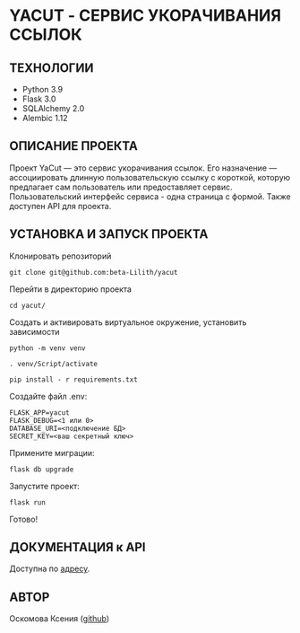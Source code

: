 # YACUT - СЕРВИС УКОРАЧИВАНИЯ ССЫЛОК

## ТЕХНОЛОГИИ  
- Python 3.9  
- Flask 3.0  
- SQLAlchemy 2.0  
- Alembic 1.12  

## ОПИСАНИЕ ПРОЕКТА  
Проект YaCut — это сервис укорачивания ссылок. Его назначение — ассоциировать длинную пользовательскую ссылку с короткой, которую предлагает сам пользователь или предоставляет сервис.  
Пользовательский интерфейс сервиса - одна страница с формой. Также доступен API для проекта.    

## УСТАНОВКА И ЗАПУСК ПРОЕКТА  
Клонировать репозиторий  
```
git clone git@github.com:beta-Lilith/yacut
```  
Перейти в директорию проекта  
```
cd yacut/  
```  
Создать и активировать виртуальное окружение, установить зависимости  
```
python -m venv venv
```  
```
. venv/Script/activate
```  
```
pip install - r requirements.txt
```  
Создайте файл .env:  
```
FLASK_APP=yacut
FLASK_DEBUG=<1 или 0>
DATABASE_URI=<подключение БД>
SECRET_KEY=<ваш секретный ключ>
```  
Примените миграции:  
```
flask db upgrade
```  
Запустите проект:  
```
flask run
```  
Готово!  

## ДОКУМЕНТАЦИЯ к API  
Доступна по [адресу](http://127.0.0.1:5000/api/docs/).  

## АВТОР  
Оскомова Ксения ([github](https://github.com/beta-Lilith))